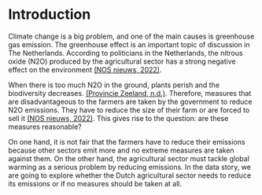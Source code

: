 # **Introduction**
Climate change is a big problem, and one of the main causes is greenhouse gas emission. The greenhouse effect is an important topic of discussion in The Netherlands. According to politicians in the Netherlands, the nitrous oxide (N2O) produced by the agricultural sector has a strong negative effect on the environment [(NOS nieuws, 2022)](https://nos.nl/collectie/13901/artikel/2432120-kabinet-neemt-vandaag-stikstofbesluit-met-grote-gevolgen-voor-boeren).  

When there is too much N2O in the ground, plants perish and the biodiversity decreases. [(Provincie Zeeland, n.d.)](https://www.zeeland.nl/onderwerpen/natuur-en-landschap/aanpak-stikstof/waarom-stikstof-een-probleem ). Therefore, measures that are disadvantageous to the farmers are taken by the government to reduce N2O emissions. They have to reduce the size of their farm or are forced to sell it [(NOS nieuws, 2022)](https://nos.nl/artikel/2431254-uitstoot-stikstof-moet-in-sommige-gebieden-met-70-tot-80-procent-omlaag). This gives rise to the question: are these measures reasonable?

On one hand, it is not fair that the farmers have to reduce their emissions because other sectors emit more and no extreme measures are taken against them. On the other hand, the agricultural sector must tackle global warming as a serious problem by reducing emissions. In the data story, we are going to explore whether the Dutch agricultural sector needs to reduce its emissions or if no measures should be taken at all.
